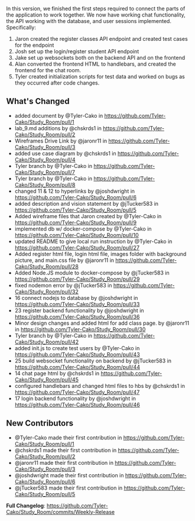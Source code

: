 In this version, we finished the first steps required to connect the parts of the application to work together. We now have working chat functionality, the API working with the database, and user sessions implemented. Specifically:

1. Jaron created the register classes API endpoint and created test cases for the endpoint
2. Josh set up the login/register student API endpoint
3. Jake set up websockets both on the backend API and on the frontend
4. Alan converted the frontend HTML to handlebars, and created the frontend for the chat room.
5. Tyler created initialization scripts for test data and worked on bugs as they occurred after code changes.

## What's Changed
* added document by @Tyler-Cako in https://github.com/Tyler-Cako/Study_Room/pull/1
* lab_9.md additions by @chskrds1 in https://github.com/Tyler-Cako/Study_Room/pull/2
* Wireframes Drive Link by @jaronr11 in https://github.com/Tyler-Cako/Study_Room/pull/3
* added use case diagram by @chskrds1 in https://github.com/Tyler-Cako/Study_Room/pull/4
* Tyler branch by @Tyler-Cako in https://github.com/Tyler-Cako/Study_Room/pull/7
* Tyler branch by @Tyler-Cako in https://github.com/Tyler-Cako/Study_Room/pull/8
* changed 11 & 12 to hyperlinks by @joshdwright in https://github.com/Tyler-Cako/Study_Room/pull/6
* added description and vision statement by @jTucker583 in https://github.com/Tyler-Cako/Study_Room/pull/5
* Added wireframe files that Jaron created by @Tyler-Cako in https://github.com/Tyler-Cako/Study_Room/pull/9
* implemented db w/ docker-compose by @Tyler-Cako in https://github.com/Tyler-Cako/Study_Room/pull/10
* updated README to give local run instruction by @Tyler-Cako in https://github.com/Tyler-Cako/Study_Room/pull/27
* Added register html file, login html file, images folder with background picture, and main.css file by @jaronr11 in https://github.com/Tyler-Cako/Study_Room/pull/28
* Added Node.JS module to docker-compose by @jTucker583 in https://github.com/Tyler-Cako/Study_Room/pull/29
* fixed nodemon error by @jTucker583 in https://github.com/Tyler-Cako/Study_Room/pull/32
* 16 connect nodejs to database by @joshdwright in https://github.com/Tyler-Cako/Study_Room/pull/33
* 23 register backend functionality by @joshdwright in https://github.com/Tyler-Cako/Study_Room/pull/36
* Minor design changes and added html for add class page.  by @jaronr11 in https://github.com/Tyler-Cako/Study_Room/pull/30
* Tyler branch by @Tyler-Cako in https://github.com/Tyler-Cako/Study_Room/pull/42
* added init.js to create test users by @Tyler-Cako in https://github.com/Tyler-Cako/Study_Room/pull/43
* 25 build websocket functionality on backend by @jTucker583 in https://github.com/Tyler-Cako/Study_Room/pull/44
* 14 chat page html by @chskrds1 in https://github.com/Tyler-Cako/Study_Room/pull/45
* configured handlebars and changed html files to hbs by @chskrds1 in https://github.com/Tyler-Cako/Study_Room/pull/47
* 17 login backend functionality by @joshdwright in https://github.com/Tyler-Cako/Study_Room/pull/46

## New Contributors
* @Tyler-Cako made their first contribution in https://github.com/Tyler-Cako/Study_Room/pull/1
* @chskrds1 made their first contribution in https://github.com/Tyler-Cako/Study_Room/pull/2
* @jaronr11 made their first contribution in https://github.com/Tyler-Cako/Study_Room/pull/3
* @joshdwright made their first contribution in https://github.com/Tyler-Cako/Study_Room/pull/6
* @jTucker583 made their first contribution in https://github.com/Tyler-Cako/Study_Room/pull/5

**Full Changelog**: https://github.com/Tyler-Cako/Study_Room/commits/Weekly-Release
